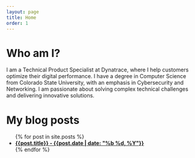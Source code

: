 ```yaml
---
layout: page
title: Home
order: 1
---
```


# Who am I?
I am a Technical Product Specialist at Dynatrace, where I help customers optimize their digital performance. I have a degree in Computer Science from Colorado State University, with an emphasis in Cybersecurity and Networking. I am passionate about solving complex technical challenges and delivering innovative solutions.

# My blog posts

<ul>
   {% for post in site.posts %}
      <li>
      <b><a href="{{ post.url }}">{{post.title}} - {{post.date | date: "%b %d, %Y"}}</a></b>
      <!-- {{post.excerpt}} -->
      </li>
   {% endfor %}
</ul>